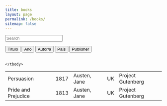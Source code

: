 ```yaml
---
title: books
layout: page
permalink: /books/
sitemap: false
---
```



<div id="users">
 <input class="search" placeholder="Search" />
 
 <br>

 <button class="sort" data-sort="title">Título</button>
 <button class="sort" data-sort="year">Ano</button>
 <button class="sort" data-sort="author">Autor/a</button>
 <button class="sort" data-sort="country">País</button>
 <button class="sort" data-sort="publisher">Publisher</button>
<br>
<br>
  <table>
    <!-- IMPORTANT, class="list" have to be at tbody -->
    <tbody class="list">

<tr>
  <td class="title">Persuasion</td>
  <td class="year">1817</td>
  <td class="author">Austen, Jane</td>
  <td class="country">UK</td>
  <td class="publisher">Project Gutenberg</td>
</tr>
<tr>
  <td class="title">Pride and Prejudice</td>
  <td class="year">1813</td>
  <td class="author">Austen, Jane</td>
  <td class="country">UK</td>
  <td class="publisher">Project Gutenberg</td>
</tr>

    </tbody>
  </table>

</div>

<script src="{{ site.baseurl }}/list.min.js"></script>

<script>
var options = {
  valueNames: [ 'title', 'year', 'author', 'country', 'publisher', ]
};

var userList = new List('users', options);

</script>


